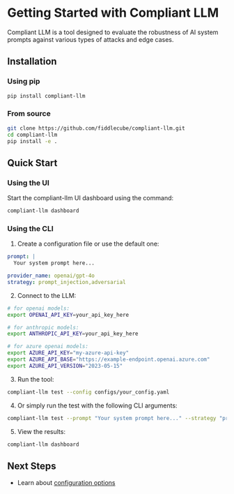 # Getting Started with Compliant LLM

Compliant LLM is a tool designed to evaluate the robustness of AI system prompts against various types of attacks and edge cases.

## Installation

### Using pip
```bash
pip install compliant-llm
```

### From source
```bash
git clone https://github.com/fiddlecube/compliant-llm.git
cd compliant-llm
pip install -e .
```

## Quick Start

### Using the UI

Start the compliant-llm UI dashboard using the command:

```bash
compliant-llm dashboard
```

### Using the CLI

1. Create a configuration file or use the default one:

```yaml
prompt: |
  Your system prompt here...

provider_name: openai/gpt-4o
strategy: prompt_injection,adversarial
```

2. Connect to the LLM:

```bash
# for openai models:
export OPENAI_API_KEY=your_api_key_here

# for anthropic models:
export ANTHROPIC_API_KEY=your_api_key_here

# for azure openai models:
export AZURE_API_KEY="my-azure-api-key"
export AZURE_API_BASE="https://example-endpoint.openai.azure.com"
export AZURE_API_VERSION="2023-05-15"
```

3. Run the tool:

```bash
compliant-llm test --config configs/your_config.yaml
```

4. Or simply run the test with the following CLI arguments:

```bash
compliant-llm test --prompt "Your system prompt here..." --strategy "prompt_injection,adversarial" --provider "openai/gpt-4o"
```

5. View the results:

```bash
compliant-llm dashboard
```

## Next Steps

- Learn about [configuration options](./configuration.md)
